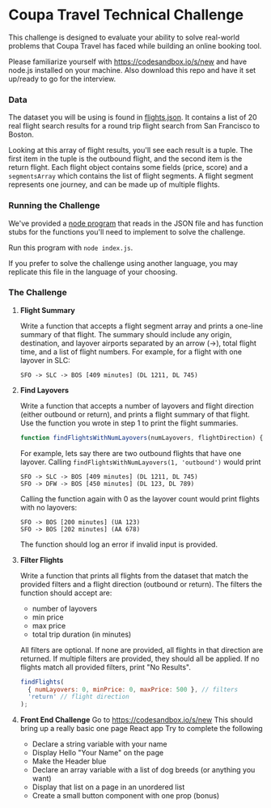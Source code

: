 # Coupa Travel Technical Challenge

This challenge is designed to evaluate your ability to solve real-world problems that Coupa Travel has faced while building an online booking tool.

Please familiarize yourself with https://codesandbox.io/s/new
and have node.js installed on your machine. Also download this repo and have it set up/ready to go for the interview.

### Data

The dataset you will be using is found in [flights.json](./flights.json). It contains a list of 20 real flight search results for a round trip flight search from San Francisco to Boston.

Looking at this array of flight results, you'll see each result is a tuple. The first item in the tuple is the outbound flight, and the second item is the return flight. Each flight object contains some fields (price, score) and a `segmentsArray` which contains the list of flight segments. A flight segment represents one journey, and can be made up of multiple flights.

### Running the Challenge

We've provided a [node program](index.js) that reads in the JSON file and has function stubs for the functions you'll need to implement to solve the challenge.

Run this program with `node index.js`.

If you prefer to solve the challenge using another language, you may replicate this file in the language of your choosing.

### The Challenge

1. **Flight Summary**

   Write a function that accepts a flight segment array and prints a one-line summary of that flight. The summary should include any origin, destination, and layover airports separated by an arrow (->), total flight time, and a list of flight numbers.
   For example, for a flight with one layover in SLC:

   ```
   SFO -> SLC -> BOS [409 minutes] (DL 1211, DL 745)

   ```

2. **Find Layovers**

   Write a function that accepts a number of layovers and flight direction (either outbound or return), and prints a flight summary of that flight. Use the function you wrote in step 1 to print the flight summaries.

   ```JavaScript
   function findFlightsWithNumLayovers(numLayovers, flightDirection) {}
   ```

   For example, lets say there are two outbound flights that have one layover.
   Calling `findFlightsWithNumLayovers(1, 'outbound')` would print

   ```
   SFO -> SLC -> BOS [409 minutes] (DL 1211, DL 745)
   SFO -> DFW -> BOS [450 minutes] (DL 123, DL 789)

   ```

   Calling the function again with 0 as the layover count would print flights with no layovers:

   ```
   SFO -> BOS [200 minutes] (UA 123)
   SFO -> BOS [202 minutes] (AA 678)

   ```

   The function should log an error if invalid input is provided.

3. **Filter Flights**

   Write a function that prints all flights from the dataset that match the provided filters and a flight direction (outbound or return). The filters the function should accept are:

   - number of layovers
   - min price
   - max price
   - total trip duration (in minutes)

   All filters are optional. If none are provided, all flights in that direction are returned. If multiple filters are provided, they should all be applied. If no flights match all provided filters, print "No Results".

   ```JavaScript
   findFlights(
     { numLayovers: 0, minPrice: 0, maxPrice: 500 }, // filters
     'return' // flight direction
   );
   ```

4. **Front End Challenge**
   Go to https://codesandbox.io/s/new
   This should bring up a really basic one page React app
   Try to complete the following
   - Declare a string variable with your name
   - Display Hello "Your Name" on the page
   - Make the Header blue
   - Declare an array variable with a list of dog breeds (or anything you want)
   - Display that list on a page in an unordered list
   - Create a small button component with one prop (bonus)